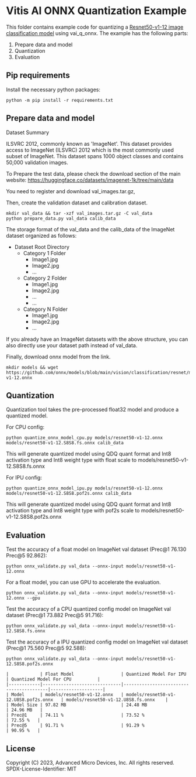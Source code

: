 # Vitis AI ONNX Quantization Example
This folder contains example code for quantizing a [Resnet50-v1-12 image classification model](https://github.com/onnx/models/blob/main/vision/classification/reset/model/resnet50-v1-12.onnx) using vai_q_onnx.
The example has the following parts:

1. Prepare data and model
2. Quantization
3. Evaluation

## Pip requirements
Install the necessary python packages:
```
python -m pip install -r requirements.txt
```

## Prepare data and model
Dataset Summary

ILSVRC 2012, commonly known as 'ImageNet'. This dataset provides access to ImageNet (ILSVRC) 2012 which is the most commonly used subset of ImageNet. This dataset spans 1000 object classes and contains 50,000 validation images.

To Prepare the test data, please check the download section of the main website:
https://huggingface.co/datasets/imagenet-1k/tree/main/data

You need to register and download val_images.tar.gz,

Then, create the validation dataset and calibration dataset.

```
mkdir val_data && tar -xzf val_images.tar.gz -C val_data
python prepare_data.py val_data calib_data
```
The storage format of the val_data and the calib_data of the ImageNet dataset organized as follows:

- Dataset Root Directory
  - Category 1 Folder
    - Image1.jpg
    - Image2.jpg
    - ...
  - Category 2 Folder
    - Image1.jpg
    - Image2.jpg
    - ...
    - ...
  - Category N Folder
    - Image1.jpg
    - Image2.jpg
    - ...

If you already have an ImageNet datasets with the above structure, you can also directly use your dataset path instead of val_data.

Finally, download onnx model from the link.
```
mkdir models && wget https://github.com/onnx/models/blob/main/vision/classification/resnet/model/resnet50-v1-12.onnx
```

## Quantization

Quantization tool takes the pre-processed float32 model and produce a quantized model.

For CPU config:
```
python quantize_onnx_model_cpu.py models/resnet50-v1-12.onnx models/resnet50-v1-12.S8S8.fs.onnx calib_data
```
This will generate quantized model using QDQ quant format and Int8 activation type and Int8 weight type with float scale to models/resnet50-v1-12.S8S8.fs.onnx

For IPU config:
```
python quantize_onnx_model_ipu.py models/resnet50-v1-12.onnx models/resnet50-v1-12.S8S8.pof2s.onnx calib_data
```
This will generate quantized model using QDQ quant format and Int8 activation type and Int8 weight type with pof2s scale to models/resnet50-v1-12.S8S8.pof2s.onnx

## Evaluation

Test the accuracy of a float model on ImageNet val dataset (Prec@1 76.130 Prec@5 92.862):
```
python onnx_validate.py val_data --onnx-input models/resnet50-v1-12.onnx
```

For a float model, you can use GPU to accelerate the evaluation.
```
python onnx_validate.py val_data --onnx-input models/resnet50-v1-12.onnx --gpu
```

Test the accuracy of a CPU quantized config model on ImageNet val dataset (Prec@1 73.882 Prec@5 91.716):
```
python onnx_validate.py val_data --onnx-input models/resnet50-v1-12.S8S8.fs.onnx
```

Test the accuracy of a IPU quantized config model on ImageNet val dataset (Prec@1 75.560 Prec@5 92.588):
```
python onnx_validate.py val_data --onnx-input models/resnet50-v1-12.S8S8.pof2s.onnx

|            | Float Model                  | Quantized Model For IPU                      | Quantized Model For CPU          |
|------------|------------------------------|-----------------------------------------|--------------------|
| Model      | models/resnet50-v1-12.onnx   | models/resnet50-v1-12.U8S8.pof2s.onnx   | models/resnet50-v1-12.U8S8.fs.onnx    |
| Model Size | 97.82 MB                     | 24.48 MB                                | 24.96 MB   |
| Prec@1     | 74.11 %                      | 73.52 %                                 | 72.55 %   |
| Prec@5     | 91.71 %                      | 91.29 %                                 | 90.95 %   |

```

## License

Copyright (C) 2023, Advanced Micro Devices, Inc. All rights reserved.
SPDX-License-Identifier: MIT

